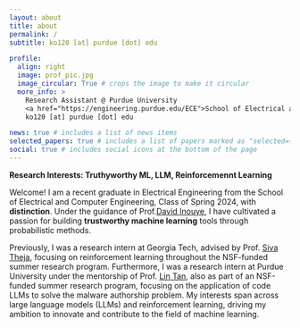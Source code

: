 ```yaml
---
layout: about
title: about
permalink: /
subtitle: ko120 [at] purdue [dot] edu

profile:
  align: right
  image: prof_pic.jpg
  image_circular: True # crops the image to make it circular
  more_info: >
    Research Assistant @ Purdue University 
    <a href="https://engineering.purdue.edu/ECE">School of Electrical and Computer Engineering </a>
    ko120 [at] purdue [dot] edu

news: true # includes a list of news items
selected_papers: true # includes a list of papers marked as "selected={true}"
social: true # includes social icons at the bottom of the page
---
```

**Research Interests: Truthyworthy ML, LLM, Reinforcemennt Learning**

Welcome! I am a recent graduate in Electrical Engineering from the School of Electrical and Computer Engineering, Class of Spring 2024, with **distinction**. Under the guidance of Prof.<a href="https://www.davidinouye.com/">David Inouye</a>, I have cultivated a passion for building **trustworthy machine learning** tools through probabilistic methods.

Previously, I was a research intern at Georgia Tech, advised by Prof. <a href="https://sites.google.com/site/sivatheja/">Siva Theja</a>, focusing on reinforcement learning throughout the NSF-funded summer research program. Furthermore, I was a research intern at Purdue University under the mentorship of Prof. <a href="https://www.cs.purdue.edu/homes/lintan/">Lin Tan</a>, also as part of an NSF-funded summer research program, focusing on the application of code LLMs to solve the malware authorship problem. My interests span across large language models (LLMs) and reinforcement learning, driving my ambition to innovate and contribute to the field of machine learning.
